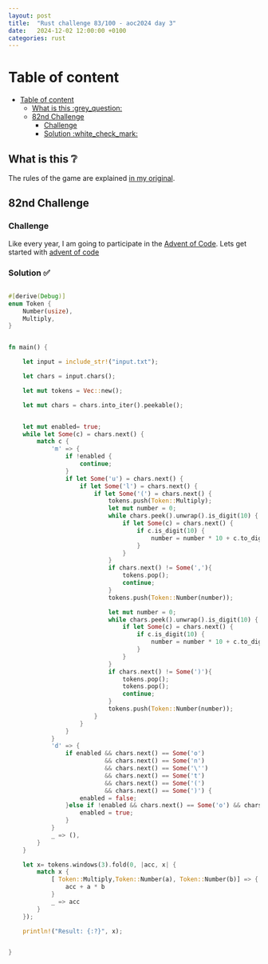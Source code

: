 ```yaml
---
layout: post
title:  "Rust challenge 83/100 - aoc2024 day 3"
date:   2024-12-02 12:00:00 +0100
categories: rust
---
```



#  Table of content
- [Table of content](#table-of-content)
  - [What is this :grey\_question:](#what-is-this-grey_question)
  - [82nd Challenge](#82nd-challenge)
    - [Challenge](#challenge)
    - [Solution :white\_check\_mark:](#solution-white_check_mark)

## What is this :grey_question: 

The rules of the game are explained [in my original](https://maebli.github.io/rust/2021/10/18/100rust.html). 

## 82nd Challenge
### Challenge

Like every year, I am going to participate in the [Advent of Code](https://adventofcode.com/). 
Lets get started with [advent of code](https://adventofcode.com/2024/day/3)

### Solution :white_check_mark:

```rust

#[derive(Debug)]
enum Token {
    Number(usize),
    Multiply,
}


fn main() {

    let input = include_str!("input.txt");

    let chars = input.chars();

    let mut tokens = Vec::new();

    let mut chars = chars.into_iter().peekable();


    let mut enabled= true;
    while let Some(c) = chars.next() {
        match c {
            'm' => {
                if !enabled {
                    continue;
                }
                if let Some('u') = chars.next() {
                    if let Some('l') = chars.next() {
                        if let Some('(') = chars.next() {
                            tokens.push(Token::Multiply);
                            let mut number = 0; 
                            while chars.peek().unwrap().is_digit(10) {
                                if let Some(c) = chars.next() {
                                    if c.is_digit(10) {
                                        number = number * 10 + c.to_digit(10).unwrap() as usize;
                                    }
                                }
                            }
                            if chars.next() != Some(','){
                                tokens.pop();
                                continue;
                            }
                            tokens.push(Token::Number(number));

                            let mut number = 0;
                            while chars.peek().unwrap().is_digit(10) {
                                if let Some(c) = chars.next() {
                                    if c.is_digit(10) {
                                        number = number * 10 + c.to_digit(10).unwrap() as usize;
                                    }
                                }
                            }
                            if chars.next() != Some(')'){
                                tokens.pop();
                                tokens.pop();
                                continue;
                            }
                            tokens.push(Token::Number(number));
                        }
                    }
                }
            }
            'd' => {
                if enabled && chars.next() == Some('o') 
                           && chars.next() == Some('n') 
                           && chars.next() == Some('\'')
                           && chars.next() == Some('t') 
                           && chars.next() == Some('(') 
                           && chars.next() == Some(')') {
                    enabled = false;
                }else if !enabled && chars.next() == Some('o') && chars.next() == Some('(') && chars.next() == Some(')') {
                    enabled = true;
                }
            }
            _ => (),
        }
    }

    let x= tokens.windows(3).fold(0, |acc, x| {
        match x {
            [ Token::Multiply,Token::Number(a), Token::Number(b)] => {
                acc + a * b
            }
            _ => acc
        }
    });

    println!("Result: {:?}", x);


}

```



